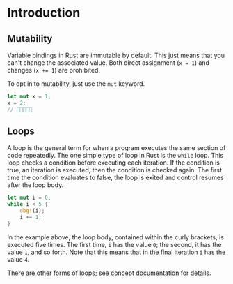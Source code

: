 # Introduction

## Mutability

Variable bindings in Rust are immutable by default. This just means that you can't change the associated value. Both direct assignment (`x = 1`) and changes (`x += 1`) are prohibited.

To opt in to mutability, just use the `mut` keyword.

```rust
let mut x = 1;
x = 2;
// 🎉🎆🎉🎆🎉
```

## Loops

A loop is the general term for when a program executes the same section of code repeatedly. The one simple type of loop in Rust is the `while` loop. This loop checks a condition before executing each iteration. If the condition is true, an iteration is executed, then the condition is checked again. The first time the condition evaluates to false, the loop is exited and control resumes after the loop body.

```rust
let mut i = 0;
while i < 5 {
    dbg!(i);
    i += 1;
}
```

In the example above, the loop body, contained within the curly brackets, is executed five times. The first time, `i` has the value `0`; the second, it has the value `1`, and so forth. Note that this means that in the final iteration `i` has the value `4`.

There are other forms of loops; see concept documentation for details.
